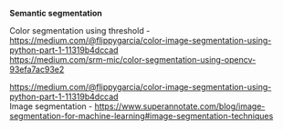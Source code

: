 **Semantic segmentation**

Color segmentation using threshold - <br />
https://medium.com/@flippygarcia/color-image-segmentation-using-python-part-1-11319b4dccad <br />
https://medium.com/srm-mic/color-segmentation-using-opencv-93efa7ac93e2 <br />

https://medium.com/@flippygarcia/color-image-segmentation-using-python-part-1-11319b4dccad <br />
Image segmentation - https://www.superannotate.com/blog/image-segmentation-for-machine-learning#image-segmentation-techniques
